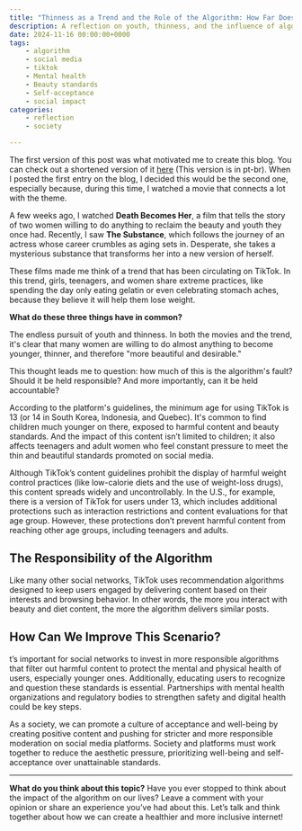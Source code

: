 ```yaml
---
title: "Thinness as a Trend and the Role of the Algorithm: How Far Does the Responsibility Go? "
description: A reflection on youth, thinness, and the influence of algorithms on social media and beauty standards.
date: 2024-11-16 00:00:00+0000
tags: 
    - algorithm
    - social media
    - tiktok
    - Mental health
    - Beauty standards
    - Self-acceptance
    - social impact
categories:
    - reflection
    - society

---
```


The first version of this post was what motivated me to create this blog. You can check out a shortened version of it [here](https://www.linkedin.com/posts/paulabicca93_tecnologia-algoritmo-mulheres-activity-7262461647829532672-eOik?utm_source=share&utm_medium=member_desktop) (This version is in pt-br). 
When I posted the first entry on the blog, I decided this would be the second one, especially because, during this time, I watched a movie that connects a lot with the theme.

A few weeks ago, I watched **Death Becomes Her**, a film that tells the story of two women willing to do anything to reclaim the beauty and youth they once had. Recently, I saw **The Substance**, which follows the journey of an actress whose career crumbles as aging sets in. Desperate, she takes a mysterious substance that transforms her into a new version of herself.

These films made me think of a trend that has been circulating on TikTok. In this trend, girls, teenagers, and women share extreme practices, like spending the day only eating gelatin or even celebrating stomach aches, because they believe it will help them lose weight.

**What do these three things have in common?**

The endless pursuit of youth and thinness. In both the movies and the trend, it's clear that many women are willing to do almost anything to become younger, thinner, and therefore "more beautiful and desirable."

This thought leads me to question: how much of this is the algorithm's fault? Should it be held responsible? And more importantly, can it be held accountable?

According to the platform's guidelines, the minimum age for using TikTok is 13 (or 14 in South Korea, Indonesia, and Quebec). It's common to find children much younger on there, exposed to harmful content and beauty standards. And the impact of this content isn’t limited to children; it also affects teenagers and adult women who feel constant pressure to meet the thin and beautiful standards promoted on social media.

Although TikTok’s content guidelines prohibit the display of harmful weight control practices (like low-calorie diets and the use of weight-loss drugs), this content spreads widely and uncontrollably. In the U.S., for example, there is a version of TikTok for users under 13, which includes additional protections such as interaction restrictions and content evaluations for that age group. However, these protections don’t prevent harmful content from reaching other age groups, including teenagers and adults.

## The Responsibility of the Algorithm

Like many other social networks, TikTok uses recommendation algorithms designed to keep users engaged by delivering content based on their interests and browsing behavior. In other words, the more you interact with beauty and diet content, the more the algorithm delivers similar posts.

## How Can We Improve This Scenario?

t’s important for social networks to invest in more responsible algorithms that filter out harmful content to protect the mental and physical health of users, especially younger ones. Additionally, educating users to recognize and question these standards is essential. Partnerships with mental health organizations and regulatory bodies to strengthen safety and digital health could be key steps.

As a society, we can promote a culture of acceptance and well-being by creating positive content and pushing for stricter and more responsible moderation on social media platforms. Society and platforms must work together to reduce the aesthetic pressure, prioritizing well-being and self-acceptance over unattainable standards.

---

 **What do you think about this topic?** Have you ever stopped to think about the impact of the algorithm on our lives? Leave a comment with your opinion or share an experience you’ve had about this. Let’s talk and think together about how we can create a healthier and more inclusive internet!
